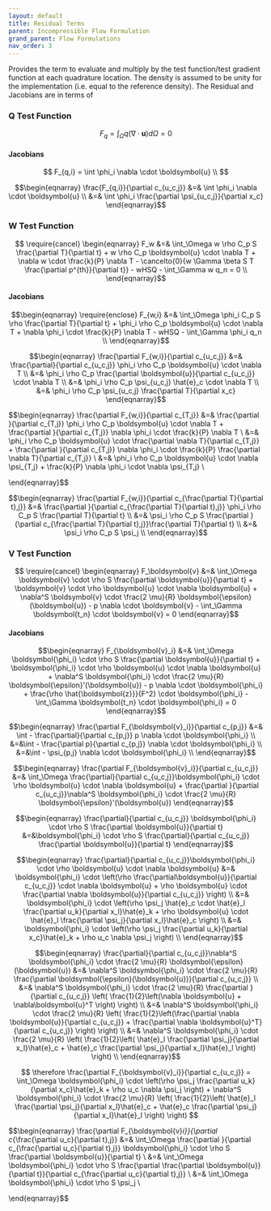 ```yaml
---
layout: default
title: Residual Terms
parent: Incompressible Flow Formulation
grand_parent: Flow Formulations
nav_order: 3
---
```

Provides the term to evaluate and multiply by the test function/test gradient function at each quadrature location.  The density is assumed to be unity for the implementation (i.e. equal to the reference density).  The Residual and Jacobians are in terms of

### Q Test Function

$$
F_q = \int_\Omega q \left( \nabla \cdot \boldsymbol{u} \right)  d\Omega = 0
$$

#### Jacobians

$$
F_{q,i} = \int \phi_i \nabla \cdot \boldsymbol{u}  \\
$$

$$\begin{eqnarray}
\frac{F_{q,i}}{\partial c_{u_c,j}}
&=& \int \phi_i \nabla \cdot \boldsymbol{u}  \\
&=& \int \phi_i \frac{\partial \psi_{u_c,j}}{\partial x_c}
\end{eqnarray}$$

### W Test Function

$$
\require{cancel}
\begin{eqnarray}
F_w &=& \int_\Omega w \rho C_p S \frac{\partial T}{\partial t} + w \rho C_p \boldsymbol{u} \cdot \nabla T + \nabla w \cdot \frac{k}{P} \nabla T - \cancelto{0}{w \Gamma \beta S T \frac{\partial p^{th}}{\partial t}} - wHSQ - \int_\Gamma w q_n = 0 \\
\end{eqnarray}$$

#### Jacobians

$$\begin{eqnarray}
\require{enclose}
F_{w,i} &=& \int_\Omega \phi_i C_p S \rho \frac{\partial T}{\partial t} + \phi_i \rho C_p \boldsymbol{u} \cdot \nabla T + \nabla \phi_i \cdot \frac{k}{P} \nabla T - wHSQ - \int_\Gamma \phi_i q_n \\
\end{eqnarray}$$

$$\begin{eqnarray}
\frac{\partial F_{w,i}}{\partial c_{u_c,j}} &=& \frac{\partial}{\partial c_{u_c,j}} \phi_i \rho C_p \boldsymbol{u} \cdot \nabla T \\
&=&  \phi_i  \rho C_p \frac{\partial \boldsymbol{u}}{\partial c_{u_c,j}} \cdot \nabla T \\
&=&  \phi_i  \rho C_p \psi_{u_c,j} \hat{e}_c \cdot \nabla T \\
&=&  \phi_i  \rho C_p \psi_{u_c,j} \frac{\partial T}{\partial x_c}
\end{eqnarray}$$

$$\begin{eqnarray}
\frac{\partial F_{w,i}}{\partial c_{T,j}} &=&  \frac{\partial }{\partial c_{T,j}}  \phi_i \rho C_p \boldsymbol{u} \cdot \nabla T  + \frac{\partial }{\partial c_{T,j}}  \nabla \phi_i \cdot \frac{k}{P} \nabla T \\
&=&    \phi_i \rho C_p \boldsymbol{u} \cdot  \frac{\partial \nabla T}{\partial c_{T,j}}   + \frac{\partial }{\partial c_{T,j}}  \nabla \phi_i \cdot \frac{k}{P} \frac{\partial \nabla T}{\partial c_{T,j}} \\
&=&    \phi_i \rho C_p \boldsymbol{u} \cdot  \nabla \psi_{T,j}   + \frac{k}{P} \nabla  \phi_i \cdot   \nabla \psi_{T,j} \\

\end{eqnarray}$$

$$\begin{eqnarray}
\frac{\partial F_{w,i}}{\partial c_{\frac{\partial T}{\partial t},j}} 
&=& \frac{\partial }{\partial c_{\frac{\partial T}{\partial t},j}} \phi_i \rho C_p S \frac{\partial T}{\partial t} \\
&=& \psi_i \rho C_p S \frac{\partial }{\partial c_{\frac{\partial T}{\partial t},j}}\frac{\partial T}{\partial t} \\
&=& \psi_i \rho C_p S \psi_j \\
\end{eqnarray}$$

### V Test Function

$$
\require{cancel}
\begin{eqnarray}
F_\boldsymbol{v} &=& \int_\Omega \boldsymbol{v} \cdot \rho S \frac{\partial \boldsymbol{u}}{\partial t} + \boldsymbol{v} \cdot \rho \boldsymbol{u} \cdot \nabla \boldsymbol{u} + \nabla^S \boldsymbol{v} \cdot \frac{2 \mu}{R} \boldsymbol{\epsilon}(\boldsymbol{u}) - p \nabla \cdot \boldsymbol{v} - \int_\Gamma \boldsymbol{t_n} \cdot \boldsymbol{v} = 0
\end{eqnarray}$$

#### Jacobians

$$\begin{eqnarray}
F_{\boldsymbol{v}_i} &=& \int_\Omega \boldsymbol{\phi_i} \cdot \rho S \frac{\partial \boldsymbol{u}}{\partial t} + \boldsymbol{\phi_i} \cdot \rho \boldsymbol{u} \cdot \nabla \boldsymbol{u} + \nabla^S \boldsymbol{\phi_i} \cdot \frac{2 \mu}{R} \boldsymbol{\epsilon}'(\boldsymbol{u}) - p \nabla \cdot \boldsymbol{\phi_i} + \frac{\rho \hat{\boldsymbol{z}}}{F^2} \cdot \boldsymbol{\phi_i} - \int_\Gamma \boldsymbol{t_n} \cdot \boldsymbol{\phi_i} = 0
\end{eqnarray}$$

$$\begin{eqnarray}
\frac{\partial F_{\boldsymbol{v}_i}}{\partial c_{p,j}} &=& \int - \frac{\partial}{\partial c_{p,j}} p \nabla \cdot \boldsymbol{\phi_i} \\
&=&\int - \frac{\partial p}{\partial c_{p,j}}  \nabla \cdot \boldsymbol{\phi_i} \\
&=&\int - \psi_{p,j} \nabla \cdot \boldsymbol{\phi_i} \\
\end{eqnarray}$$


$$\begin{eqnarray}
\frac{\partial F_{\boldsymbol{v}_i}}{\partial c_{u_c,j}} &=& \int_\Omega \frac{\partial}{\partial c_{u_c,j}}\boldsymbol{\phi_i} \cdot \rho \boldsymbol{u} \cdot \nabla \boldsymbol{u} + \frac{\partial }{\partial c_{u_c,j}}\nabla^S \boldsymbol{\phi_i} \cdot \frac{2 \mu}{R} \boldsymbol{\epsilon}'(\boldsymbol{u})
\end{eqnarray}$$

$$\begin{eqnarray}
\frac{\partial}{\partial c_{u_c,j}} \boldsymbol{\phi_i} \cdot \rho S \frac{\partial \boldsymbol{u}}{\partial t}
&=&\boldsymbol{\phi_i} \cdot \rho S  \frac{\partial}{\partial c_{u_c,j}} \frac{\partial \boldsymbol{u}}{\partial t}
\end{eqnarray}$$

$$\begin{eqnarray}
\frac{\partial}{\partial c_{u_c,j}}\boldsymbol{\phi_i} \cdot \rho \boldsymbol{u} \cdot \nabla \boldsymbol{u}
&=& \boldsymbol{\phi_i} \cdot \left(\rho \frac{\partial\boldsymbol{u}}{\partial c_{u_c,j}} \cdot \nabla \boldsymbol{u} + \rho \boldsymbol{u} \cdot \frac{\partial \nabla \boldsymbol{u}}{\partial c_{u_c,j}}  \right) \\
&=& \boldsymbol{\phi_i} \cdot \left(\rho \psi_j \hat{e}_c \cdot \hat{e}_l \frac{\partial u_k}{\partial x_l}\hat{e}_k + \rho \boldsymbol{u} \cdot \hat{e}_l \frac{\partial \psi_j}{\partial x_l}\hat{e}_c  \right) \\
&=& \boldsymbol{\phi_i} \cdot \left(\rho \psi_j \frac{\partial u_k}{\partial x_c}\hat{e}_k +  \rho u_c \nabla \psi_j  \right) \\
\end{eqnarray}$$

$$\begin{eqnarray}
\frac{\partial}{\partial c_{u_c,j}}\nabla^S \boldsymbol{\phi_i} \cdot \frac{2 \mu}{R} \boldsymbol{\epsilon}(\boldsymbol{u})
&=& \nabla^S \boldsymbol{\phi_i} \cdot \frac{2 \mu}{R} \frac{\partial  \boldsymbol{\epsilon}(\boldsymbol{u})}{\partial c_{u_c,j}} \\
&=& \nabla^S \boldsymbol{\phi_i} \cdot \frac{2 \mu}{R} \frac{\partial }{\partial c_{u_c,j}} \left( \frac{1}{2}\left(\nabla \boldsymbol{u} + \nabla\boldsymbol{u}^T \right) \right) \\
&=& \nabla^S \boldsymbol{\phi_i} \cdot \frac{2 \mu}{R} \left( \frac{1}{2}\left(\frac{\partial \nabla \boldsymbol{u}}{\partial c_{u_c,j}} + \frac{\partial \nabla \boldsymbol{u}^T}{\partial c_{u_c,j}} \right) \right) \\
&=& \nabla^S \boldsymbol{\phi_i} \cdot \frac{2 \mu}{R} \left( \frac{1}{2}\left( \hat{e}_l \frac{\partial \psi_j}{\partial x_l}\hat{e}_c + \hat{e}_c \frac{\partial \psi_j}{\partial x_l}\hat{e}_l \right) \right) \\
\end{eqnarray}$$

$$
\therefore \frac{\partial F_{\boldsymbol{v}_i}}{\partial c_{u_c,j}} = \int_\Omega \boldsymbol{\phi_i} \cdot \left(\rho \psi_j \frac{\partial u_k}{\partial x_c}\hat{e}_k +  \rho u_c \nabla \psi_j  \right) + \nabla^S \boldsymbol{\phi_i} \cdot \frac{2 \mu}{R} \left( \frac{1}{2}\left( \hat{e}_l \frac{\partial \psi_j}{\partial x_l}\hat{e}_c + \hat{e}_c \frac{\partial \psi_j}{\partial x_l}\hat{e}_l \right) \right)
$$

$$\begin{eqnarray}
\frac{\partial F_{\boldsymbol{v}_i}}{\partial c_{\frac{\partial u_c}{\partial t},j}} 
&=& \int_\Omega \frac{\partial }{\partial c_{\frac{\partial u_c}{\partial t},j}} \boldsymbol{\phi_i} \cdot \rho S \frac{\partial \boldsymbol{u}}{\partial t} \\
&=& \int_\Omega \boldsymbol{\phi_i} \cdot \rho S \frac{\partial \frac{\partial \boldsymbol{u}}{\partial t}}{\partial c_{\frac{\partial u_c}{\partial t},j}} \\
&=& \int_\Omega \boldsymbol{\phi_i} \cdot \rho S \psi_j \\

\end{eqnarray}$$